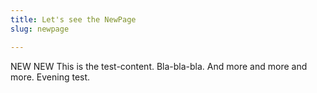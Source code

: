 ```yaml
---
title: Let's see the NewPage
slug: newpage

---
```

NEW NEW This is the test-content. Bla-bla-bla. And more and more and more. Evening test.